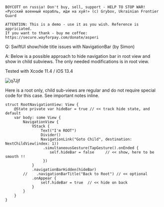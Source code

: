 ```
BOYCOTT on russia! Don't buy, sell, support - HELP TO STOP WAR!
«Русский военный корабль, иди на хуй!» (c) Grybov, Ukrainian Frontier Guard

ATTENTION: This is a demo - use it as you wish. Reference is appriciated.
If you want to thank - buy me coffee: https://secure.wayforpay.com/donate/asperi
```

Q: SwiftUI show/hide title issues with NavigationBar (by Simon)

A: Below is a possible approach to hide navigation bar in root view and show in child subviews. The only needed modifications is in root view.

Tested with Xcode 11.4 / iOS 13.4

![q7Jjf](https://user-images.githubusercontent.com/62171579/173517547-cdc3b6b0-6ad7-48a3-824a-733708618384.gif)

Here is a root only, child sub-views are regular and do not require special code for this case. See important notes inline.

```
struct RootNavigationView: View {
    @State private var hideBar = true // << track hide state, and default
    var body: some View {
        NavigationView {
            VStack {
                Text("I'm ROOT")
                Divider()
                NavigationLink("Goto Child", destination: NextChildView(index: 1))
                 .simultaneousGesture(TapGesture().onEnded {
                    self.hideBar = false     // << show, here to be smooth !!
                 })
            }
            .navigationBarHidden(hideBar)
        //    .navigationBarTitle("Back to Root") // << optional 
            .onAppear {
                self.hideBar = true  // << hide on back
            }
        }
    }
}
```
